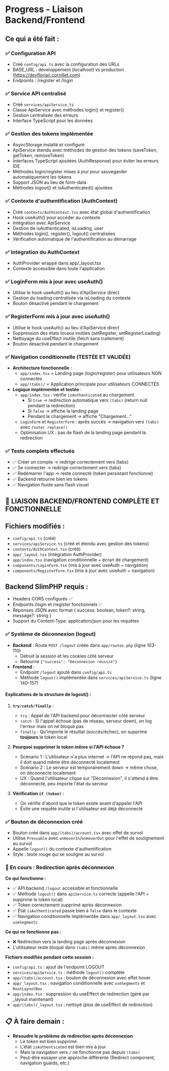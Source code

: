 # Progress - Liaison Backend/Frontend

## Ce qui a été fait :

### ✅ Configuration API
- Créé `config/api.ts` avec la configuration des URLs
- BASE_URL : développement (localhost) vs production (https://devflorian.cornillet.com)
- Endpoints : /register et /login

### ✅ Service API centralisé
- Créé `services/apiService.ts`
- Classe ApiService avec méthodes login() et register()
- Gestion centralisée des erreurs
- Interface TypeScript pour les données

### ✅ Gestion des tokens implémentée
- AsyncStorage installé et configuré
- ApiService étendu avec méthodes de gestion des tokens (saveToken, getToken, removeToken)
- Interfaces TypeScript ajoutées (AuthResponse) pour éviter les erreurs IDE
- Méthodes login/register mises à jour pour sauvegarder automatiquement les tokens
- Support JSON au lieu de form-data
- Méthodes logout() et isAuthenticated() ajoutées

### ✅ Contexte d'authentification (AuthContext)
- Créé `contexts/AuthContext.tsx` avec état global d'authentification
- Hook useAuth() pour accéder au contexte
- Intégration avec ApiService
- Gestion de isAuthenticated, isLoading, user
- Méthodes login(), register(), logout() centralisées
- Vérification automatique de l'authentification au démarrage

### ✅ Intégration du AuthContext
- AuthProvider wrappé dans app/_layout.tsx
- Contexte accessible dans toute l'application

### ✅ LoginForm mis à jour avec useAuth()
- Utilise le hook useAuth() au lieu d'ApiService direct
- Gestion du loading centralisée via isLoading du contexte
- Bouton désactivé pendant le chargement

### ✅ RegisterForm mis à jour avec useAuth()
- Utilise le hook useAuth() au lieu d'ApiService direct
- Suppression des états locaux inutiles (setRegister, setRegisterLoading)
- Nettoyage du useEffect inutile (fetch sans traitement)
- Bouton désactivé pendant le chargement

### ✅ Navigation conditionnelle (TESTÉE ET VALIDÉE)
- **Architecture fonctionnelle** :
  - `app/index.tsx` = Landing page (login/register) pour utilisateurs NON connectés
  - `app/(tabs)/` = Application principale pour utilisateurs CONNECTÉS
- **Logique implémentée et testée** :
  - `app/index.tsx` : vérifie `isAuthenticated` au chargement
    - Si `true` → redirection automatique vers `(tabs)` (return null pendant la redirection)
    - Si `false` → affiche la landing page
    - Pendant le chargement → affiche "Chargement..."
  - `LoginForm` et `RegisterForm` : après succès → navigation vers `(tabs)` avec `router.replace()`
  - Optimisation UX : pas de flash de la landing page pendant la redirection

### ✅ Tests complets effectués
- ✅ Créer un compte → redirige correctement vers (tabs)
- ✅ Se connecter → redirige correctement vers (tabs)
- ✅ Redémarrer l'app → reste connecté (token persistant fonctionne)
- ✅ Backend retourne bien les tokens
- ✅ Navigation fluide sans flash visuel

## 🎉 LIAISON BACKEND/FRONTEND COMPLÈTE ET FONCTIONNELLE

## Fichiers modifiés :
- `config/api.ts` (créé)
- `services/apiService.ts` (créé et étendu avec gestion des tokens)
- `contexts/AuthContext.tsx` (créé)
- `app/_layout.tsx` (intégration AuthProvider)
- `app/index.tsx` (navigation conditionnelle + écran de chargement)
- `components/LoginForm.tsx` (mis à jour avec useAuth + navigation)
- `components/RegisterForm.tsx` (mis à jour avec useAuth + navigation)

## Backend SlimPHP requis :
- Headers CORS configurés ✅
- Endpoints /login et /register fonctionnels ✅
- Réponses JSON avec format { success: boolean, token?: string, message?: string }
- Support du Content-Type: application/json pour les requêtes

### ✅ Système de déconnexion (logout)
- **Backend** : Route `POST /logout` créée dans `app/routes.php` (ligne 103-110)
  - Détruit la session et les cookies côté serveur
  - Retourne `{"success": "Déconnexion réussie"}`
- **Frontend** :
  - Endpoint `/logout` ajouté dans `config/api.ts`
  - Méthode `logout()` implémentée dans `services/apiService.ts` (ligne 140-157)

#### Explications de la structure de logout() :
1. **`try/catch/finally`** :
   - `try` : Appel de l'API backend pour déconnecter côté serveur
   - `catch` : Si l'appel échoue (pas de réseau, serveur down), on log l'erreur mais on ne bloque pas
   - `finally` : Qu'importe le résultat (succès/échec), on supprime **toujours** le token local

2. **Pourquoi supprimer le token même si l'API échoue ?**
   - Scénario 1 : L'utilisateur n'a plus internet → l'API ne répond pas, mais il doit quand même être déconnecté localement
   - Scénario 2 : Le serveur est temporairement down → même chose, on déconnecte localement
   - UX : Quand l'utilisateur clique sur "Déconnexion", il s'attend à être déconnecté, peu importe l'état du serveur

3. **Vérification `if (token)`** :
   - On vérifie d'abord que le token existe avant d'appeler l'API
   - Évite une requête inutile si l'utilisateur est déjà déconnecté

### ✅ Bouton de déconnexion créé
- Bouton créé dans `app/(tabs)/account.tsx` avec effet de survol
- Utilise `Pressable` avec `onHoverIn`/`onHoverOut` pour l'effet de soulignement au survol
- Appelle `logout()` du contexte d'authentification
- Style : texte rouge qui se souligne au survol

### 🔧 En cours : Redirection après déconnexion
**Ce qui fonctionne :**
- ✅ API backend `/logout` accessible et fonctionnelle
- ✅ Méthode `logout()` dans `apiService.ts` correcte (appelle l'API + supprime le token local)
- ✅ Token correctement supprimé après déconnexion
- ✅ État `isAuthenticated` passe bien à `false` dans le contexte
- ✅ Navigation conditionnelle implémentée dans `app/_layout.tsx` avec `useSegments`

**Ce qui ne fonctionne pas :**
- ❌ Redirection vers la landing page après déconnexion
- L'utilisateur reste bloqué dans `(tabs)` même après déconnexion

**Fichiers modifiés pendant cette session :**
- `config/api.ts` : ajout de l'endpoint LOGOUT
- `services/apiService.ts` : méthode `logout()` complète
- `app/(tabs)/account.tsx` : bouton de déconnexion avec effet hover
- `app/_layout.tsx` : navigation conditionnelle avec `useSegments` et `RootLayoutNav`
- `app/index.tsx` : suppression du useEffect de redirection (géré par _layout maintenant)
- `app/(tabs)/_layout.tsx` : nettoyé (plus de useEffect de redirection)

## 📋 À faire demain :
- **Résoudre le problème de redirection après déconnexion**
  - Le token est bien supprimé
  - L'état `isAuthenticated` est bien mis à jour
  - Mais la navigation vers `/` ne fonctionne pas depuis `(tabs)`
  - Peut-être essayer une approche différente (Redirect component, navigation guards, etc.)